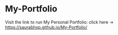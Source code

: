 # My-Portfolio
Visit the link to run My Personal Portfolio:
 click here →
https://saurabhsp.github.io/My-Portfolio/


